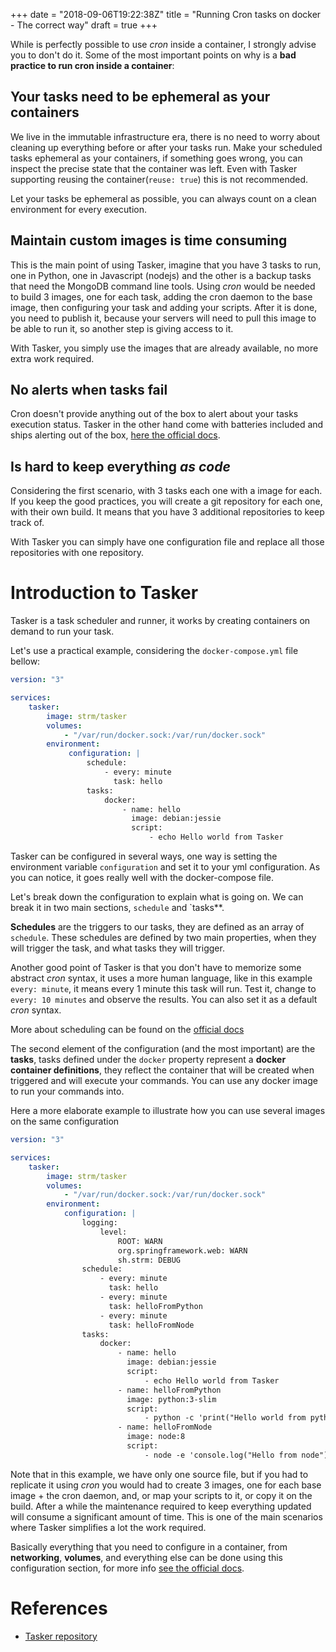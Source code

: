 +++
date = "2018-09-06T19:22:38Z"
title = "Running Cron tasks on docker - The correct way"
draft = true
+++

While is perfectly possible to use *cron* inside a container, I strongly advise
you to don't do it. Some of the most important points on why is a **bad
practice to run cron inside a container**:

## Your tasks need to be ephemeral as your containers

We live in the immutable infrastructure era, there is no need to worry about
cleaning up everything before or after your tasks run. Make your scheduled tasks
ephemeral as your containers, if something goes wrong, you can inspect the
precise state that the container was left. Even with Tasker supporting reusing
the container(`reuse: true`) this is not recommended.

Let your tasks be ephemeral as possible, you can always count on a clean
environment for every execution.

## Maintain custom images is time consuming

This is the main point of using Tasker, imagine that you have 3 tasks to run,
one in Python, one in Javascript (nodejs) and the other is a backup tasks that
need the MongoDB command line tools. Using *cron* would be needed to build 3
images, one for each task, adding the cron daemon to the base image, then
configuring your task and adding your scripts. After it is done, you need to
publish it, because your servers will need to pull this image to be able to run
it, so another step is giving access to it.

With Tasker, you simply use the images that are already available, no more extra
work required.

## No alerts when tasks fail

Cron doesn't provide anything out of the box to alert about your tasks execution
status. Tasker in the other hand come with batteries included and ships alerting
out of the box, [here the official
docs](https://github.com/opsxcq/tasker#notifications).

## Is hard to keep everything *as code*

Considering the first scenario, with 3 tasks each one with a image for each. If
you keep the good practices, you will create a git repository for each one, with
their own build. It means that you have 3 additional repositories to keep track
of. 

With Tasker you can simply have one configuration file and replace all those
repositories with one repository.

# Introduction to Tasker

Tasker is a task scheduler and runner, it works by creating containers on demand
to run your task.

Let's use a practical example, considering the `docker-compose.yml` file bellow:

```yml
version: "3"

services:
    tasker:
        image: strm/tasker
        volumes:
            - "/var/run/docker.sock:/var/run/docker.sock"
        environment:
             configuration: |
                 schedule:
                     - every: minute
                       task: hello
                 tasks:
                     docker:
                         - name: hello
                           image: debian:jessie
                           script:
                               - echo Hello world from Tasker
```

Tasker can be configured in several ways, one way is setting the environment
variable `configuration` and set it to your yml configuration. As you can
notice, it goes really well with the docker-compose file.

Let's break down the configuration to explain what is going on. We can break it
in two main sections, `schedule` and `tasks**.

**Schedules** are the triggers to our tasks, they are defined as an array of
`schedule`. These schedules are defined by two main properties, when they will
trigger the task, and what tasks they will trigger.

Another good point of Tasker is that you don't have to memorize some abstract
*cron* syntax, it uses a more human language, like in this example `every:
minute`, it means every 1 minute this task will run. Test it, change to `every:
10 minutes` and observe the results. You can also set it as a default *cron*
syntax.

More about scheduling can be found on the [official docs](https://github.com/opsxcq/tasker#scheduler)

The second element of the configuration (and the most important) are the
**tasks**, tasks defined under the `docker` property represent a **docker
container definitions**, they reflect the container that will be created when
triggered and will execute your commands. You can use any docker image to run
your commands into.

Here a more elaborate example to illustrate how you can use several images on the same configuration

```yml
version: "3"

services:
    tasker:
        image: strm/tasker
        volumes:
            - "/var/run/docker.sock:/var/run/docker.sock"
        environment:
            configuration: |
                logging:
                    level:
                        ROOT: WARN
                        org.springframework.web: WARN
                        sh.strm: DEBUG
                schedule:
                    - every: minute
                      task: hello
                    - every: minute
                      task: helloFromPython
                    - every: minute
                      task: helloFromNode
                tasks:
                    docker:
                        - name: hello
                          image: debian:jessie
                          script:
                              - echo Hello world from Tasker
                        - name: helloFromPython
                          image: python:3-slim
                          script:
                              - python -c 'print("Hello world from python")'
                        - name: helloFromNode
                          image: node:8
                          script:
                              - node -e 'console.log("Hello from node")'
```

Note that in this example, we have only one source file, but if you had to
replicate it using *cron* you would had to create 3 images, one for each base
image + the cron daemon, and, or map your scripts to it, or copy it on the
build. After a while the maintenance required to keep everything updated will
consume a significant amount of time. This is one of the main scenarios where
Tasker simplifies a lot the work required.

Basically everything that you need to configure in a container, from
**networking**, **volumes**, and everything else can be done using this
configuration section, for more info [see the official
docs](https://github.com/opsxcq/tasker#docker-tasks).

# References

- [Tasker repository](https://github.com/opsxcq/tasker)
